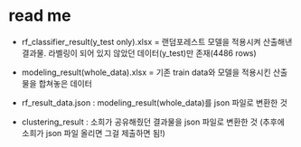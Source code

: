 # read me

- rf_classifier_result(y_test only).xlsx = 랜덤포레스트 모델을 적용시켜 산출해낸 결과물. 라벨링이 되어 있지 않았던 데이터(y_test)만 존재(4486 rows)

- modeling_result(whole_data).xlsx = 기존 train data와 모델을 적용시킨 산출물을 합쳐놓은 데이터

- rf_result_data.json : modeling_result(whole_data)를 json 파일로 변환한 것

- clustering_result : 소희가 공유해줬던 결과물을 json 파일로 변환한 것 (추후에 소희가 json 파일 올리면 그걸 제출하면 됨!)
